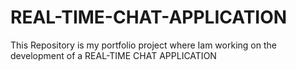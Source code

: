 # REAL-TIME-CHAT-APPLICATION
This Repository is my portfolio project where Iam working on the development of a REAL-TIME CHAT APPLICATION
